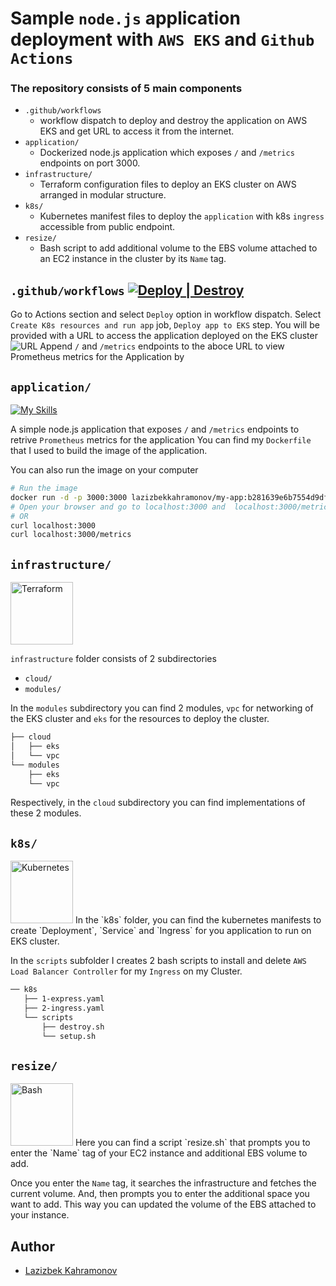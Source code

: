 # Sample `node.js` application deployment with `AWS EKS` and `Github Actions`
### The repository consists of 5 main components
- `.github/workflows` 
    - workflow dispatch to deploy and destroy the application on AWS EKS and get URL to access it from the internet. 
- `application/`
    - Dockerized node.js application which exposes `/` and `/metrics` endpoints on port 3000.
- `infrastructure/`
    - Terraform configuration files to deploy an EKS cluster on AWS arranged in modular structure.
- `k8s/`
    - Kubernetes manifest files to deploy the `application` with k8s `ingress` accessible from public endpoint.
- `resize/`
    - Bash script to add additional volume to the EBS volume attached to an EC2 instance in the cluster by its `Name` tag.   

## `.github/workflows` [![Deploy | Destroy](https://github.com/albukhary/itech-final-task/actions/workflows/main.yaml/badge.svg?branch=main)](https://github.com/albukhary/itech-final-task/actions/workflows/main.yaml) 


Go to Actions section and select `Deploy` option in workflow dispatch. 
Select `Create K8s resources and run app` job, `Deploy app to EKS` step.
You will be provided with a URL to access the application deployed on the EKS cluster
![URL](https://i.paste.pics/9ab6c6577456585887c9eca76865d8f6.png "Access URL after deployment")
Append `/` and `/metrics` endpoints to the aboce URL to view Prometheus metrics for the Application by 
## `application/`
[![My Skills](https://skills.thijs.gg/icons?i=ts)](https://skills.thijs.gg) 

A simple node.js application that exposes `/` and `/metrics` endpoints to retrive `Prometheus` metrics for the application
You can find my `Dockerfile` that I used to build the image of the application.

You can also run the image on your computer
``` bash
# Run the image
docker run -d -p 3000:3000 lazizbekkahramonov/my-app:b281639e6b7554d9dff52fefc85c013c04adb2f2
# Open your browser and go to localhost:3000 and  localhost:3000/metrics
# OR
curl localhost:3000
curl localhost:3000/metrics
```
## `infrastructure/`
<img src="https://edent.github.io/SuperTinyIcons/images/svg/terraform.svg" width="100" title="Terraform" />

`infrastructure` folder consists of 2 subdirectories
- `cloud/`
- `modules/`

In the `modules` subdirectory you can find 2 modules, `vpc` for networking of the EKS cluster and `eks` for the resources to deploy the cluster.
``` bash
├── cloud
│   ├── eks
│   └── vpc
└── modules
    ├── eks
    └── vpc
```
Respectively, in the `cloud` subdirectory you can find implementations of these 2 modules.

## `k8s/`
<img src="https://upload.wikimedia.org/wikipedia/labs/thumb/b/ba/Kubernetes-icon-color.svg/247px-Kubernetes-icon-color.svg.png" width="100" title="Kubernetes" />
In the `k8s` folder, you can find the kubernetes manifests to create `Deployment`, `Service` and `Ingress` for you application to run on EKS cluster.

In the `scripts` subfolder I creates 2 bash scripts to install and delete `AWS Load Balancer Controller` for my `Ingress` on my Cluster.

```bash
── k8s
   ├── 1-express.yaml
   ├── 2-ingress.yaml
   └── scripts
       ├── destroy.sh
       └── setup.sh
```

## `resize/`
<img src="https://camo.githubusercontent.com/a7de91b915d8b286dda762e3683d9a1c961692d43f8349d020ecd54634a823cf/68747470733a2f2f63646e2e7261776769742e636f6d2f6f64622f6f6666696369616c2d626173682d6c6f676f2f6d61737465722f6173736574732f4c6f676f732f4964656e746974792f504e472f424153485f6c6f676f2d7472616e73706172656e742d62672d636f6c6f722e706e67" width="100" title="Bash" />
Here you can find a script `resize.sh` that prompts you to enter the `Name` tag of your EC2 instance and additional EBS volume to add.

Once you enter the `Name` tag, it searches the infrastructure and fetches the current volume. And, then prompts you to enter the additional space you want to add.
This way you can updated the volume of the EBS attached to your instance.

## Author
- [Lazizbek Kahramonov](https://github.com/albukhary)